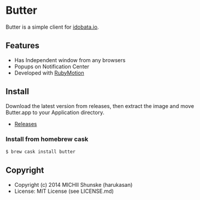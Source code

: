 # Butter

Butter is a simple client for [idobata.io](https://idobata.io/).

## Features

- Has Independent window from any browsers
- Popups on Notification Center
- Developed with [RubyMotion](http://www.rubymotion.com/)

## Install

Download the latest version from releases, then extract the image and move Butter.app to your Application directory.

- [Releases](https://github.com/harukasan/butter/releases)

### Install from homebrew cask

```bash
$ brew cask install butter
```

## Copyright

- Copyright (c) 2014 MICHII Shunske (harukasan)
- License: MIT License (see LICENSE.md)
